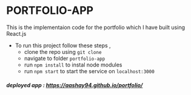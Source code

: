 # PORTFOLIO-APP 

This is the implementaion code for the portfolio which I have built using React.js
- To run this project follow these steps , 
  - clone the repo using `git clone`
  - navigate to folder `portfolio-app`
  - run `npm install` to instal node modules
  - run `npm start` to start the service on `localhost:3000`
    
##### deployed app : https://aashay94.github.io/portfolio/
